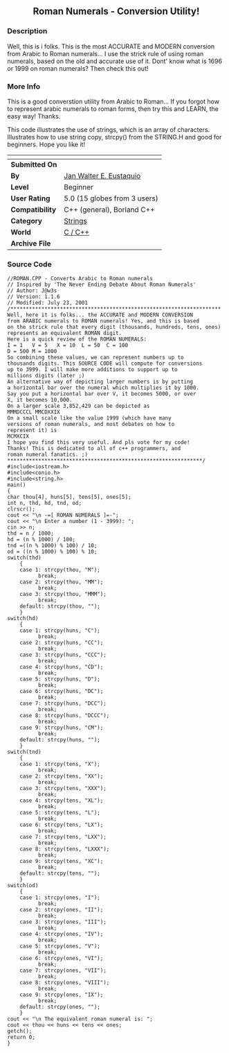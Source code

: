 ﻿<div align="center">

## Roman Numerals \- Conversion Utility\!


</div>

### Description

Well, this is i folks. This is the most ACCURATE and MODERN conversion from Arabic to Roman numerals... I use the strick rule of using roman numerals, based on the old and accurate use of it. Dont' know what is 1696 or 1999 on roman numerals? Then check this out!
 
### More Info
 
This is a good converstion utility from Arabic to Roman... If you forgot how to represent arabic numerals to roman forms, then try this and LEARN, the easy way! Thanks.

This code illustrates the use of strings, which is an array of characters. Illustrates how to use string copy, strcpy() from the STRING.H and good for beginners. Hope you like it!


<span>             |<span>
---                |---
**Submitted On**   |
**By**             |[Jan Walter E\. Eustaquio](https://github.com/Planet-Source-Code/PSCIndex/blob/master/ByAuthor/jan-walter-e-eustaquio.md)
**Level**          |Beginner
**User Rating**    |5.0 (15 globes from 3 users)
**Compatibility**  |C\+\+ \(general\), Borland C\+\+
**Category**       |[Strings](https://github.com/Planet-Source-Code/PSCIndex/blob/master/ByCategory/strings__3-26.md)
**World**          |[C / C\+\+](https://github.com/Planet-Source-Code/PSCIndex/blob/master/ByWorld/c-c.md)
**Archive File**   |[](https://github.com/Planet-Source-Code/jan-walter-e-eustaquio-roman-numerals-conversion-utility__3-2144/archive/master.zip)





### Source Code

```
//ROMAN.CPP - Converts Arabic to Roman numerals
// Inspired by 'The Never Ending Debate About Roman Numerals'
// Author: J@w3s
// Version: 1.1.6
// Modified: July 23, 2001
/********************************************************************
Well, here it is folks... the ACCURATE and MODERN CONVERSION
from ARABIC numerals to ROMAN numerals! Yes, and this is based
on the strick rule that every digit (thousands, hundreds, tens, ones)
represents an equivalent ROMAN digit.
Here is a quick review of the ROMAN NUMERALS:
I = 1	V = 5	X = 10	L = 50  C = 100
D = 500	M = 1000
So combining these values, we can represent numbers up to
thousands digits. This SOURCE CODE will compute for conversions
up to 3999. I will make more additions to support up to
millions digits (later ;)
An alternative way of depicting larger numbers is by putting
a horizontal bar over the numeral which multiplies it by 1000.
Say you put a horizontal bar over V, it becomes 5000, or over
X, it becomes 10,000.
On a larger scale 3,852,429 can be depicted as
MMMDCCCL MMCDXXIX
On a small scale like the value 1999 (which have many
versions of roman numerals, and most debates on how to
represent it) is
MCMXCIX
I hope you find this very useful. And pls vote for my code!
Thanks! This is dedicated to all of c++ programmers, and
roman numeral fanatics. ;)
***************************************************************/
#include<iostream.h>
#include<conio.h>
#include<string.h>
main()
{
char thou[4], huns[5], tens[5], ones[5];
int n, thd, hd, tnd, od;
clrscr();
cout << "\n -=[ ROMAN NUMERALS ]=-";
cout << "\n Enter a number (1 - 3999): ";
cin >> n;
thd = n / 1000;
hd = (n % 1000) / 100;
tnd =((n % 1000) % 100) / 10;
od = ((n % 1000) % 100) % 10;
switch(thd)
	{
	case 1: strcpy(thou, "M");
		  break;
	case 2: strcpy(thou, "MM");
		  break;
	case 3: strcpy(thou, "MMM");
		  break;
	default: strcpy(thou, "");
	}
switch(hd)
	{
	case 1: strcpy(huns, "C");
		  break;
	case 2: strcpy(huns, "CC");
		  break;
	case 3: strcpy(huns, "CCC");
		  break;
	case 4: strcpy(huns, "CD");
		  break;
	case 5: strcpy(huns, "D");
		  break;
	case 6: strcpy(huns, "DC");
		  break;
	case 7: strcpy(huns, "DCC");
		  break;
	case 8: strcpy(huns, "DCCC");
		  break;
	case 9: strcpy(huns, "CM");
		  break;
	default: strcpy(huns, "");
	}
switch(tnd)
	{
	case 1: strcpy(tens, "X");
		  break;
	case 2: strcpy(tens, "XX");
		  break;
	case 3: strcpy(tens, "XXX");
		  break;
	case 4: strcpy(tens, "XL");
		  break;
	case 5: strcpy(tens, "L");
		  break;
	case 6: strcpy(tens, "LX");
		  break;
	case 7: strcpy(tens, "LXX");
		  break;
	case 8: strcpy(tens, "LXXX");
		  break;
	case 9: strcpy(tens, "XC");
		  break;
	default: strcpy(tens, "");
	}
switch(od)
	{
	case 1: strcpy(ones, "I");
		  break;
	case 2: strcpy(ones, "II");
		  break;
	case 3: strcpy(ones, "III");
		  break;
	case 4: strcpy(ones, "IV");
		  break;
	case 5: strcpy(ones, "V");
		  break;
	case 6: strcpy(ones, "VI");
		  break;
	case 7: strcpy(ones, "VII");
		  break;
	case 8: strcpy(ones, "VIII");
		  break;
	case 9: strcpy(ones, "IX");
		  break;
	default: strcpy(ones, "");
	}
cout << "\n The equivalent roman numeral is: ";
cout << thou << huns << tens << ones;
getch();
return 0;
}
```

